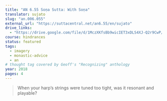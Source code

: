 ```yaml
---
title: "AN 6.55 Soṇa Sutta: With Soṇa"
translator: sujato
slug: "an.006.055"
external_url: "https://suttacentral.net/an6.55/en/sujato"
drive_links:
  - "https://drive.google.com/file/d/1MczXKfsBb9wicIET3xDLS4XJ-Q2r9CwP/view?usp=drivesdk"
course: hindrances
status: featured
tags:
  - imagery
  - monastic-advice
  - an
# thought tag covered by Geoff's "Recognizing" anthology
year: 2018
pages: 4
---
```


> When your harp’s strings were tuned too tight, was it resonant and playable?
